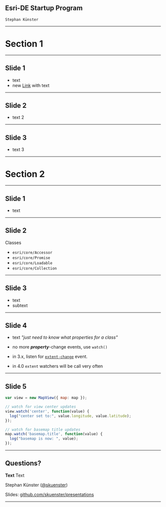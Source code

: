 <!-- .slide: class="title" -->

## Esri-DE Startup Program

`Stephan Künster`

---

<!-- .slide: class="agenda" 

## Agenda

- A
- B
- C

---
-->

<!-- .slide: class="section" -->

# Section 1

---

## Slide 1

- text
- new [Link](//www.arcgis.com) with text

---

## Slide 2

- text 2

---

## Slide 3

- text 3

---

<!-- .slide: class="section" -->

# Section 2

---

## Slide 1

- text

---

## Slide 2

Classes
- `esri/core/Accessor`
- `esri/core/Promise`
- `esri/core/Loadable`
- `esri/core/Collection`

---

## Slide 3

- text
 - subtext

---

## Slide 4

- text _"just need to know what properties for a class"_

- no more **_property_**-change events, use `watch()`
- in 3.x, listen for [`extent-change`](https://developers.arcgis.com/javascript/jsapi/map-amd.html#event-extent-change) event.
- in 4.0 `extent` watchers will be call very often

---

## Slide 5


```js
var view = new MapView({ map: map });

// watch for view center updates
view.watch('center', function(value) {
  log("center set to:", value.longitude, value.latitude);
});

// watch for basemap title updates
map.watch('basemap.title', function(value) {
  log("basemap is now: ", value);
});
```

---


## Questions?

**Text** Text

Stephan Künster ([@skuenster](https://twitter.com/skuenster))

Slides: [github.com/skuenster/presentations](https://github.com/skuenster/presentations)

---


<!-- .slide: class="end" -->
